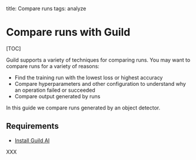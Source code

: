 title: Compare runs
tags: analyze

# Compare runs with Guild

[TOC]

Guild supports a variety of techniques for comparing runs. You may
want to compare runs for a variety of reasons:

- Find the training run with the lowest loss or highest accuracy
- Compare hyperparameters and other configuration to understand why an
  operation failed or succeeded
- Compare output generated by runs

In this guide we compare runs generated by an object detector.

## Requirements

- [Install Guild AI](alias:install-guild)

XXX
